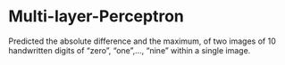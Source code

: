 # Multi-layer-Perceptron
Predicted the absolute difference and the maximum, of two images of 10 handwritten digits of “zero”, “one”,..., “nine” within a single image.
